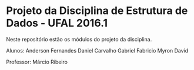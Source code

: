 # Projeto da Disciplina de Estrutura de Dados - UFAL 2016.1

Neste repositório estão os módulos do projeto da disciplina.

Alunos:
Anderson Fernandes
Daniel Carvalho
Gabriel Fabricio
Myron David

Professor: Márcio Ribeiro


